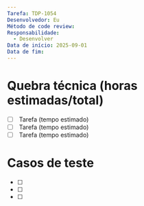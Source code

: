 ```yaml
---
Tarefa: TDP-1054
Desenvolvedor: Eu
Método de code review:
Responsabilidade:
  - Desenvolver
Data de início: 2025-09-01
Data de fim:
---
```

# Quebra técnica (horas estimadas/total)

- [ ]  Tarefa (tempo estimado)
- [ ]  Tarefa (tempo estimado)
- [ ]  Tarefa (tempo estimado) 

# Casos de teste

- [ ] 
- [ ] 
- [ ] 



